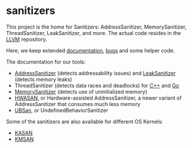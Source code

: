 # sanitizers
This project is the home for Sanitizers: AddressSanitizer, MemorySanitizer, ThreadSanitizer, LeakSanitizer, and more.
The actual code resides in the [LLVM](http://llvm.org) repository.

Here, we keep extended [documentation](../../wiki), [bugs](../../issues) and some helper code. 

The documentation for our tools:
* [AddressSanitizer](../../wiki/AddressSanitizer) (detects addressability issues) and [LeakSanitizer](../../wiki/AddressSanitizerLeakSanitizer) (detects memory leaks)
* ThreadSanitizer (detects data races and deadlocks) for [C++](../../wiki/ThreadSanitizerCppManual) and [Go](../../wiki/ThreadSanitizerGoManual)
* [MemorySanitizer](../../wiki/MemorySanitizer) (detects use of uninitialized memory)
* [HWASAN](https://clang.llvm.org/docs/HardwareAssistedAddressSanitizerDesign.html), or Hardware-assisted AddressSanitizer, a newer variant of AddressSanitizer that consumes much less memory
* [UBSan](https://clang.llvm.org/docs/UndefinedBehaviorSanitizer.html), or UndefinedBehaviorSanitizer

Some of the sanitizers are also available for different OS Kernels:
* [KASAN](https://www.kernel.org/doc/html/v4.12/dev-tools/kasan.html)
* [KMSAN](https://github.com/google/kmsan)
